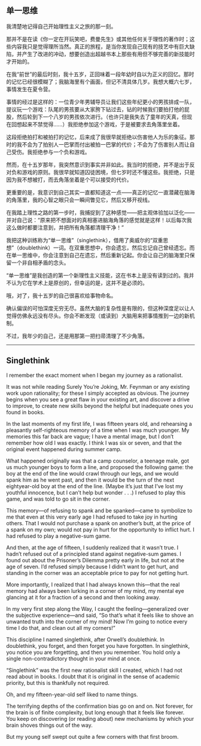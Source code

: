 ## 单一思维

我清楚地记得自己开始理性主义之旅的那一刻。

那并不是在读《你一定在开玩笑吧，费曼先生》或其他任何关于理性的著作时；这些内容我只是觉得理所当然。真正的旅程，是当你发现自己现有的技艺中有巨大缺陷，并产生了改进的冲动，想要创造出超越书本上那些有用但不够完善的新技能时才开始的。

在我“前世”的最后时刻，我十五岁，正回味着一段年幼时自以为正义的回忆。那时的记忆已经很模糊了；我脑海里有个画面，但记不清具体几岁。我想大概六七岁，事情发生在夏令营。

事情的经过是这样的：一位青少年男辅导员让我们这些年纪更小的男孩排成一队，提议玩一个游戏：队尾的男孩要从大家胯下钻过去，钻的时候我们要拍打他的屁股，然后轮到下一个八岁的男孩依次进行。（也许只是我失去了童年的天真，但现在回想起来不禁觉得……）我拒绝参加这个游戏，于是被要求去角落里坐着。

这段拒绝拍打和被拍打的记忆，后来成了我很早就拒绝以伤害他人为乐的象征。那时的我不会为了拍别人一巴掌而付出被拍一巴掌的代价；不会为了伤害别人而让自己受伤。我拒绝参与一个负和游戏。

然而，在十五岁那年，我突然意识到事实并非如此。我当时的拒绝，并不是出于反对负和游戏的原则。我很早就知道囚徒困境，但七岁时还不懂这些。我拒绝，只是因为我不想被打，而去角落坐着是个可以接受的代价。

更重要的是，我意识到自己其实一直都知道这一点——真正的记忆一直潜藏在脑海的角落里，我的心智之眼只会一瞬间瞥见它，然后又移开视线。

在我踏上理性之路的第一步时，我捕捉到了这种感觉——把主观体验加以泛化——并对自己说：“原来把不想面对的真相塞进脑海角落的感觉就是这样！以后每次我这么做时都要注意到，并把所有角落都清理干净！”

我把这种训练称为“单一思维”（singlethink），借用了奥威尔的“双重思想”（doublethink）一词。在双重思想中，你会遗忘，然后忘记自己曾经遗忘。而在单一思维中，你会注意到自己在遗忘，然后重新记起。你会让自己的脑海里只保留一个非自相矛盾的念头。

“单一思维”是我创造的第一个新理性主义技能，这在书本上是没有读到过的。我并不认为它在学术上是原创的，但幸运的是，这并不是必须的。

哦，对了，我十五岁的自己很喜欢给事物命名。

确认偏误的可怕深度无穷无尽。虽然大脑的复杂性是有限的，但这种深度足以让人觉得仿佛永远没有尽头。你会不断发现（或读到）大脑用来把事情推到一边的新机制。

不过，我年少的自己，还是用那第一把扫帚清理了不少角落。

---

## Singlethink

I remember the exact moment when I began my journey as a rationalist.

It was not while reading Surely You’re Joking, Mr. Feynman or any existing work upon rationality; for these I simply accepted as obvious. The journey begins when you see a great flaw in your existing art, and discover a drive to improve, to create new skills beyond the helpful but inadequate ones you found in books.

In the last moments of my first life, I was fifteen years old, and rehearsing a pleasantly self-righteous memory of a time when I was much younger. My memories this far back are vague; I have a mental image, but I don’t remember how old I was exactly. I think I was six or seven, and that the original event happened during summer camp.

What happened originally was that a camp counselor, a teenage male, got us much younger boys to form a line, and proposed the following game: the boy at the end of the line would crawl through our legs, and we would spank him as he went past, and then it would be the turn of the next eightyear-old boy at the end of the line. (Maybe it’s just that I’ve lost my youthful innocence, but I can’t help but wonder . . .) I refused to play this game, and was told to go sit in the corner.

This memory—of refusing to spank and be spanked—came to symbolize to me that even at this very early age I had refused to take joy in hurting others. That I would not purchase a spank on another’s butt, at the price of a spank on my own; would not pay in hurt for the opportunity to inflict hurt. I had refused to play a negative-sum game.

And then, at the age of fifteen, I suddenly realized that it wasn’t true. I hadn’t refused out of a principled stand against negative-sum games. I found out about the Prisoner’s Dilemma pretty early in life, but not at the age of seven. I’d refused simply because I didn’t want to get hurt, and standing in the corner was an acceptable price to pay for not getting hurt.

More importantly, I realized that I had always known this—that the real memory had always been lurking in a corner of my mind, my mental eye glancing at it for a fraction of a second and then looking away.

In my very first step along the Way, I caught the feeling—generalized over the subjective experience—and said, “So that’s what it feels like to shove an unwanted truth into the corner of my mind! Now I’m going to notice every time I do that, and clean out all my corners!”

This discipline I named singlethink, after Orwell’s doublethink. In doublethink, you forget, and then forget you have forgotten. In singlethink, you notice you are forgetting, and then you remember. You hold only a single non-contradictory thought in your mind at once.

“Singlethink” was the first new rationalist skill I created, which I had not read about in books. I doubt that it is original in the sense of academic priority, but this is thankfully not required. 

Oh, and my fifteen-year-old self liked to name things.

The terrifying depths of the confirmation bias go on and on. Not forever, for the brain is of finite complexity, but long enough that it feels like forever. You keep on discovering (or reading about) new mechanisms by which your brain shoves things out of the way.

But my young self swept out quite a few corners with that first broom.